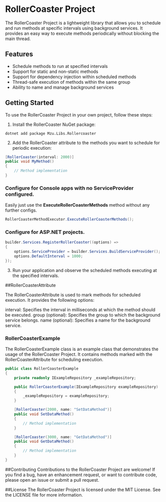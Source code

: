 # RollerCoaster Project

The RollerCoaster Project is a lightweight library that allows you to schedule and run methods at specific intervals using background services. It provides an easy way to execute methods periodically without blocking the main thread.

## Features

- Schedule methods to run at specified intervals
- Support for static and non-static methods
- Support for dependency injection within scheduled methods
- Thread-safe execution of methods within the same group
- Ability to name and manage background services

## Getting Started

To use the RollerCoaster Project in your own project, follow these steps:

1. Install the RollerCoaster NuGet package:

```dotnet add package Mzu.Libs.Rollercoaster```

2. Add the RollerCoaster attribute to the methods you want to schedule for periodic execution:
```csharp
[RollerCoaster(interval: 2000)]
public void MyMethod()
{
    // Method implementation
}
```


### Configure for Console apps with no ServiceProvider configured.
Easily just use the **ExecuteRollerCoasterMethods** method without any further configs. 
```csharp
RollerCoasterMethodExecutor.ExecuteRollerCoasterMethods();
```

### Configure for ASP.NET projects.
 
```csharp
builder.Services.RegisterRollerCoaster((options) =>
{
    options.ServiceProvider = builder.Services.BuildServiceProvider();
    options.DefaultInterval = 1000;
});
```

3. Run your application and observe the scheduled methods executing at the specified intervals.

##RollerCoasterAttribute

The RollerCoasterAttribute is used to mark methods for scheduled execution. It provides the following options:

interval: Specifies the interval in milliseconds at which the method should be executed.
group (optional): Specifies the group to which the background service belongs.
name (optional): Specifies a name for the background service.

### RollerCoasterExample
The RollerCoasterExample class is an example class that demonstrates the usage of the RollerCoaster Project. It contains methods marked with the RollerCoasterAttribute for scheduling execution.

```csharp
public class RollerCoasterExample
{
    private readonly IExampleRepository _exampleRepository;

    public RollerCoasterExample(IExampleRepository exampleRepository)
    {
        _exampleRepository = exampleRepository;
    }

    [RollerCoaster(2000, name: "SetDataMethod")]
    public void SetDataMethod()
    {
        // Method implementation
    }

    [RollerCoaster(3000, name: "GetDataMethod")]
    public void GetDataMethod()
    {
        // Method implementation
    }
}
```

##Contributing
Contributions to the RollerCoaster Project are welcome! If you find a bug, have an enhancement request, or want to contribute code, please open an issue or submit a pull request.

##License
The RollerCoaster Project is licensed under the MIT License. See the LICENSE file for more information.
